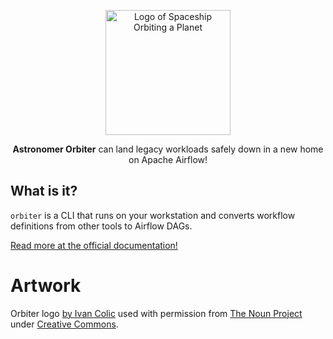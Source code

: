 <!--suppress HtmlDeprecatedAttribute -->
<p align="center">
  <img
    width="200px" height="200px"
    src="docs/orbiter.svg"
    alt="Logo of Spaceship Orbiting a Planet"
  />
</p>
<p align="center">
  <b>Astronomer Orbiter</b> can land legacy workloads safely down in a new home on Apache Airflow!
</p>


## What is it?
`orbiter` is a CLI that runs on your workstation and converts workflow definitions from other tools to Airflow DAGs.

[Read more at the official documentation!](https://astronomer.github.io/orbiter)

# Artwork
Orbiter logo [by Ivan Colic](https://thenounproject.com/Ivanisawesome/) used with permission
from [The Noun Project](https://thenounproject.com/icon/lunar-orbiter-196219/)
under [Creative Commons](https://creativecommons.org/licenses/by/3.0/us/legalcode).
